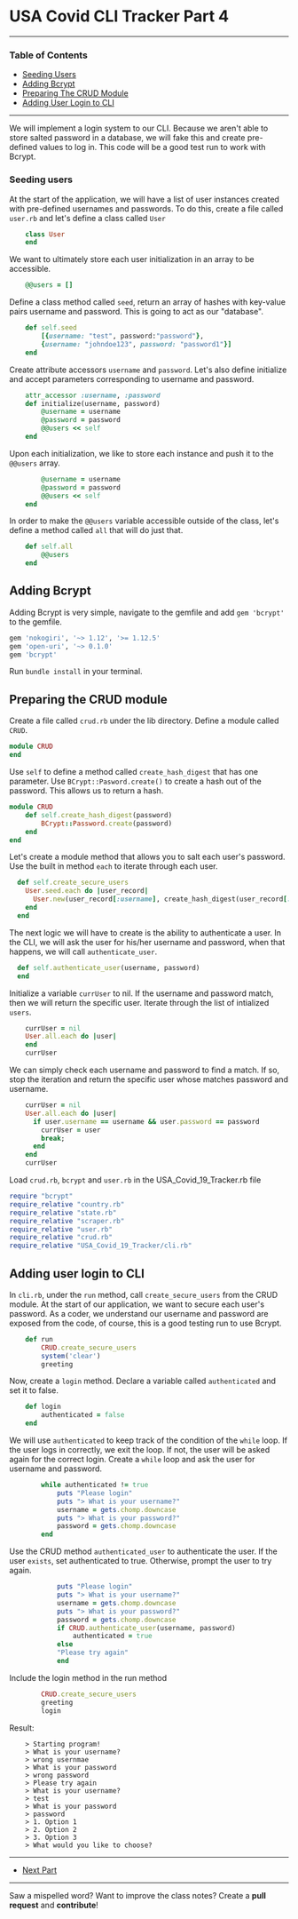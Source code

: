 # USA Covid CLI Tracker Part 4

---

### Table of Contents

- <a href="#seeding-users">Seeding Users</a>
- <a href="#Adding Bcrypt">Adding Bcrypt</a>
- <a href="#preparing-the-crud-module">Preparing The CRUD Module</a>
- <a href="#adding-user-login-to-cli">Adding User Login to CLI</a>

---

We will implement a login system to our CLI. Because we aren't able to store salted password in a database, we will fake this and create pre-defined values to log in. This code will be a good test run to work with Bcrypt.

<div id="seeding-users"></div>

### Seeding users

At the start of the application, we will have a list of user instances created with pre-defined usernames and passwords. To do this, create a file called `user.rb` and let's define a class called `User`

```ruby
    class User
    end
```

We want to ultimately store each user initialization in an array to be accessible.

```ruby
    @@users = []
```

Define a class method called `seed`, return an array of hashes with key-value pairs username and password. This is going to act as our "database".

```ruby
    def self.seed
        [{username: "test", password:"password"},
        {username: "johndoe123", password: "password1"}]
    end
```

Create attribute accessors `username` and `password`. Let's also define initialize and accept parameters corresponding to username and password.

```ruby
    attr_accessor :username, :password
    def initialize(username, password)
        @username = username
        @password = password
        @@users << self
    end
```

Upon each initialization, we like to store each instance and push it to the `@@users` array.

```ruby
        @username = username
        @password = password
        @@users << self
    end
```

In order to make the `@@users` variable accessible outside of the class, let's define a method called `all` that will do just that.

```ruby
    def self.all
        @@users
    end
```

<div id="adding-bcrypt"></div>

## Adding Bcrypt

Adding Bcrypt is very simple, navigate to the gemfile and add `gem 'bcrypt'` to the gemfile. 

```ruby
gem 'nokogiri', '~> 1.12', '>= 1.12.5'
gem 'open-uri', '~> 0.1.0'
gem 'bcrypt'
```

Run `bundle install` in your terminal.

<div id="preparing-the-crud-module"></div>

## Preparing the CRUD module

Create a file called `crud.rb` under the lib directory. Define a module called `CRUD`. 

```ruby
module CRUD
end
```

Use `self` to define a method called `create_hash_digest` that has one parameter. Use `BCrypt::Pasword.create()` to create a hash out of the password. This allows us to return a hash.

```ruby
module CRUD
    def self.create_hash_digest(password)
        BCrypt::Password.create(password)
    end
end
```

Let's create a module method that allows you to salt each user's password. Use the built in method `each` to iterate through each user.

```ruby
  def self.create_secure_users
    User.seed.each do |user_record|
      User.new(user_record[:username], create_hash_digest(user_record[:password]))
    end
  end
```

The next logic we will have to create is the ability to authenticate a user. In the CLI, we will ask the user for his/her username and password, when that happens, we will call `authenticate_user`. 

```ruby
  def self.authenticate_user(username, password)
  end
```

Initialize a variable `currUser` to nil. If the username and password match, then we will return the specific user. Iterate through the list of intialized `users`.
```ruby 
    currUser = nil
    User.all.each do |user|
    end
    currUser
```

We can simply check each username and password to find  a match. If so, stop the iteration and return the specific user whose matches password and username.

```ruby
    currUser = nil
    User.all.each do |user|
      if user.username == username && user.password == password
        currUser = user
        break;
      end
    end
    currUser
```

Load `crud.rb`, `bcrypt` and `user.rb` in the USA_Covid_19_Tracker.rb file

```ruby
require "bcrypt"
require_relative "country.rb"
require_relative "state.rb"
require_relative "scraper.rb"
require_relative "user.rb"
require_relative "crud.rb"
require_relative "USA_Covid_19_Tracker/cli.rb"
```

<div id ="adding-user-login-to-cli"></div>

## Adding user login to CLI

In `cli.rb`, under the `run` method, call `create_secure_users` from the CRUD module. At the start of our application, we want to secure each user's password. As a coder, we understand our username and password are exposed from the code, of course, this is a good testing run to use Bcrypt.

```ruby
    def run
        CRUD.create_secure_users
        system('clear')
        greeting
```

Now, create a `login` method. Declare a variable called `authenticated` and set it to false.

```ruby
    def login
        authenticated = false
    end
```

We will use `authenticated` to keep track of the condition of the `while` loop. If the user logs in correctly, we exit the loop. If not, the user will be asked again for the correct login. Create a `while` loop and ask the user for username and password.

```ruby
        while authenticated != true
            puts "Please login"
            puts "> What is your username?"
            username = gets.chomp.downcase
            puts "> What is your password?"
            password = gets.chomp.downcase
        end
```

Use the CRUD method `authenticated_user` to authenticate the user. If the user `exists`, set authenticated to true. Otherwise, prompt the user to try again.

```ruby
            puts "Please login"
            puts "> What is your username?"
            username = gets.chomp.downcase
            puts "> What is your password?"
            password = gets.chomp.downcase
            if CRUD.authenticate_user(username, password)
                authenticated = true
            else
            "Please try again"
            end
```

Include the login method in the run method

```ruby
        CRUD.create_secure_users
        greeting
        login
```

Result:

```
    > Starting program!
    > What is your username?
    > wrong usernmae
    > What is your password
    > wrong password
    > Please try again
    > What is your username?
    > test
    > What is your password
    > password
    > 1. Option 1
    > 2. Option 2
    > 3. Option 3
    > What would you like to choose?
```

--- 
- [Next Part](https://github.com/cruzgerman216/CodeLabs-Ruby-on-Rails-Class-Notes/blob/main/C03-Intro-To-Ruby-Part-5/CLI_Project_part_5.md)

---

Saw a mispelled word? Want to improve the class notes? Create a **pull request** and **contribute**! 